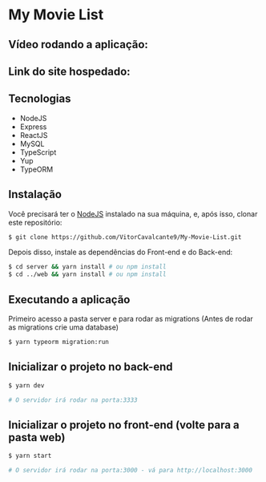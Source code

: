 # My Movie List

## Vídeo rodando a aplicação: 

## Link do site hospedado: 

## Tecnologias
  - NodeJS
  - Express
  - ReactJS
  - MySQL
  - TypeScript
  - Yup
  - TypeORM

## Instalação

Você precisará ter o [NodeJS](https://nodejs.org) instalado na sua máquina, e, após isso, clonar este repositório:
```bash
$ git clone https://github.com/VitorCavalcante9/My-Movie-List.git
```
Depois disso, instale as dependências do Front-end e do Back-end:
```bash
$ cd server && yarn install # ou npm install
$ cd ../web && yarn install # ou npm install
```

## Executando a aplicação

Primeiro acesso a pasta server e para rodar as migrations (Antes de rodar as migrations crie uma database)
```bash
$ yarn typeorm migration:run
```

## Inicializar o projeto no back-end
```bash
$ yarn dev

# O servidor irá rodar na porta:3333
```

## Inicializar o projeto no front-end (volte para a pasta web)
```bash
$ yarn start

# O servidor irá rodar na porta:3000 - vá para http://localhost:3000
```
